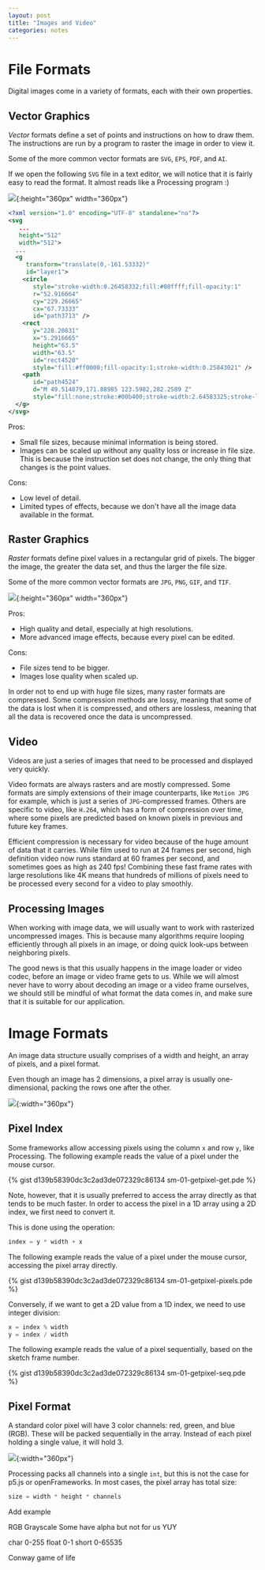 ```yaml
---
layout: post
title: "Images and Video"
categories: notes
---
```


# File Formats

Digital images come in a variety of formats, each with their own properties.

## Vector Graphics

*Vector* formats define a set of points and instructions on how to draw them. The instructions are run by a program to raster the image in order to view it. 

Some of the more common vector formats are `SVG`, `EPS`, `PDF`, and `AI`.

If we open the following `SVG` file in a text editor, we will notice that it is fairly easy to read the format. It almost reads like a Processing program :)

![](assets/images/shapes.svg){:height="360px" width="360px"}

```xml
<?xml version="1.0" encoding="UTF-8" standalone="no"?>
<svg
   ...
   height="512"
   width="512">
  ...
  <g
     transform="translate(0,-161.53332)"
     id="layer1">
    <circle
       style="stroke-width:0.26458332;fill:#00ffff;fill-opacity:1"
       r="52.916664"
       cy="229.26665"
       cx="67.73333"
       id="path3713" />
    <rect
       y="228.20831"
       x="5.2916665"
       height="63.5"
       width="63.5"
       id="rect4520"
       style="fill:#ff0000;fill-opacity:1;stroke-width:0.25843021" />
    <path
       id="path4524"
       d="M 49.514879,171.88985 123.5982,282.2589 Z"
       style="fill:none;stroke:#00b400;stroke-width:2.64583325;stroke-linecap:butt;stroke-linejoin:miter;stroke-miterlimit:4;stroke-dasharray:none;stroke-opacity:1" />
  </g>
</svg>
```

Pros:
  * Small file sizes, because minimal information is being stored.
  * Images can be scaled up without any quality loss or increase in file size. This is because the instruction set does not change, the only thing that changes is the point values.

Cons:
  * Low level of detail.
  * Limited types of effects, because we don't have all the image data available in the format.

## Raster Graphics

*Raster* formats define pixel values in a rectangular grid of pixels. The bigger the image, the greater the data set, and thus the larger the file size.

Some of the more common vector formats are `JPG`, `PNG`, `GIF`, and `TIF`.

![](assets/images/shapes.png){:height="360px" width="360px"}

Pros:
  * High quality and detail, especially at high resolutions.
  * More advanced image effects, because every pixel can be edited.

Cons:
  * File sizes tend to be bigger.
  * Images lose quality when scaled up.

In order not to end up with huge file sizes, many raster formats are compressed. Some compression methods are lossy, meaning that some of the data is lost when it is compressed, and others are lossless, meaning that all the data is recovered once the data is uncompressed.

## Video

Videos are just a series of images that need to be processed and displayed very quickly. 

Video formats are always rasters and are mostly compressed. Some formats are simply extensions of their image counterparts, like `Motion JPG` for example, which is just a series of `JPG`-compressed frames. Others are specific to video, like `H.264`, which has a form of compression over time, where some pixels are predicted based on known pixels in previous and future key frames. 

Efficient compression is necessary for video because of the huge amount of data that it carries. While film used to run at 24 frames per second, high definition video now runs standard at 60 frames per second, and sometimes goes as high as 240 fps! Combining these fast frame rates with large resolutions like 4K means that hundreds of millions of pixels need to be processed every second for a video to play smoothly.

## Processing Images

When working with image data, we will usually want to work with rasterized uncompressed images. This is because many algorithms require looping efficiently through all pixels in an image, or doing quick look-ups between neighboring pixels. 

The good news is that this usually happens in the image loader or video codec, before an image or video frame gets to us. While we will almost never have to worry about decoding an image or a video frame ourselves, we should still be mindful of what format the data comes in, and make sure that it is suitable for our application.

# Image Formats

An image data structure usually comprises of a width and height, an array of pixels, and a pixel format.

Even though an image has 2 dimensions, a pixel array is usually one-dimensional, packing the rows one after the other.

![](/assets/images/grid-pix.png){:width="360px"}

## Pixel Index

Some frameworks allow accessing pixels using the column `x` and row `y`, like Processing. The following example reads the value of a pixel under the mouse cursor.

{% gist d139b58390dc3c2ad3de072329c86134 sm-01-getpixel-get.pde  %}

Note, however, that it is usually preferred to access the array directly as that tends to be much faster. In order to access the pixel in a 1D array using a 2D index, we first need to convert it.

This is done using the operation:

 ```java
 index = y * width + x
 ```

 The following example reads the value of a pixel under the mouse cursor, accessing the pixel array directly.

{% gist d139b58390dc3c2ad3de072329c86134 sm-01-getpixel-pixels.pde  %}

Conversely, if we want to get a 2D value from a 1D index, we need to use integer division:

```java
x = index % width
y = index / width
```

 The following example reads the value of a pixel sequentially, based on the sketch frame number.

{% gist d139b58390dc3c2ad3de072329c86134 sm-01-getpixel-seq.pde  %}

## Pixel Format

A standard color pixel will have 3 color channels: red, green, and blue (RGB). These will be packed sequentially in the array. Instead of each pixel holding a single value, it will hold 3.

![](/assets/images/grid-rgb.png){:width="360px"}

Processing packs all channels into a single `int`, but this is not the case for p5.js or openFrameworks. In most cases, the pixel array has total size:

```java
size = width * height * channels
```

Add example

RGB
Grayscale
Some have alpha but not for us
YUY

char 0-255
float 0-1
short 0-65535

Conway game of life

